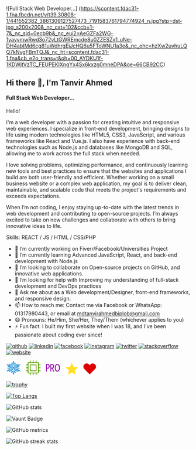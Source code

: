 ![Full Stack Web Developer...]
(https://scontent.fdac31-1.fna.fbcdn.net/v/t39.30808-1/441552382_3861309127527473_7191583761794774924_n.jpg?stp=dst-jpg_s200x200&_nc_cat=102&ccb=1-7&_nc_sid=0ecb9b&_nc_eui2=AeGZFa2WG-1yayvmwRwd3o72vLtGWREmcde8u0ZZESZx1_uNe-DH4abIMd6cg81uWdhrgEjJcHQ6u5FToWNU1a3e&_nc_ohc=hzXw2uvhuLQQ7kNvgFBmTQJ&_nc_ht=scontent.fdac31-1.fna&cb_e2o_trans=t&oh=00_AYDKU1f-1KDWjtVzTC_FEUPEKlXngYx4Sx6kxzg0mneDPA&oe=66CB92CC)

## Hi there 👋, I'm Tanvir Ahmed
#### Full Stack Web Developer...


Hello!

I'm a web developer with a passion for creating intuitive and responsive web experiences. I specialize in front-end development, bringing designs to life using modern technologies like HTML5, CSS3, JavaScript, and various frameworks like React and Vue.js. I also have experience with back-end technologies such as Node.js and databases like MongoDB and SQL, allowing me to work across the full stack when needed.

I love solving problems, optimizing performance, and continuously learning new tools and best practices to ensure that the websites and applications I build are both user-friendly and efficient. Whether working on a small business website or a complex web application, my goal is to deliver clean, maintainable, and scalable code that meets the project's requirements and exceeds expectations.

When I’m not coding, I enjoy staying up-to-date with the latest trends in web development and contributing to open-source projects. I’m always excited to take on new challenges and collaborate with others to bring innovative ideas to life.

Skills: REACT / JS / HTML / CSS/PHP

- 🔭 I’m currently working on Fiverr/Facebook/Universities Project 
- 🌱 I’m currently learning Advanced JavaScript, React, and back-end development with Node.js 
- 👯 I’m looking to collaborate on Open-source projects on GitHub, and innovative web applications. 
- 🤔 I’m looking for help with Improving my understanding of full-stack development and DevOps practices 
- 💬 Ask me about as a Web development/Designer, front-end frameworks, and responsive design. 
- 📫 How to reach me: Contact me via Facebook or WhatsApp: 01317980443, or email at mdtanvirahmedbiplob@gmail.com 
- 😄 Pronouns: He/Him, She/Her, They/Them (whichever applies to you) 
- ⚡ Fun fact: I built my first website when I was 18, and I've been passionate about coding ever since! 


[<img src='https://cdn.jsdelivr.net/npm/simple-icons@3.0.1/icons/github.svg' alt='github' height='40'>](https://github.com/codingzonehere)  [<img src='https://cdn.jsdelivr.net/npm/simple-icons@3.0.1/icons/linkedin.svg' alt='linkedin' height='40'>](https://www.linkedin.com/in/codingzonehere/)  [<img src='https://cdn.jsdelivr.net/npm/simple-icons@3.0.1/icons/facebook.svg' alt='facebook' height='40'>](https://www.facebook.com/TanvirAhmed.2k24)  [<img src='https://cdn.jsdelivr.net/npm/simple-icons@3.0.1/icons/instagram.svg' alt='instagram' height='40'>](https://www.instagram.com/codingzonehere/)  [<img src='https://cdn.jsdelivr.net/npm/simple-icons@3.0.1/icons/twitter.svg' alt='twitter' height='40'>](https://twitter.com/codingzonehere)  [<img src='https://cdn.jsdelivr.net/npm/simple-icons@3.0.1/icons/stackoverflow.svg' alt='stackoverflow' height='40'>](https://stackoverflow.com/users/16973750)  [<img src='https://cdn.jsdelivr.net/npm/simple-icons@3.0.1/icons/icloud.svg' alt='website' height='40'>](https://github.com/codingzonehere/aboutme)  

<a href='https://archiveprogram.github.com/'><img src='https://raw.githubusercontent.com/acervenky/animated-github-badges/master/assets/acbadge.gif' width='40' height='40'></a> <a href='https://docs.github.com/en/developers'><img src='https://raw.githubusercontent.com/acervenky/animated-github-badges/master/assets/devbadge.gif' width='40' height='40'></a> <a href='https://github.com/pricing'><img src='https://raw.githubusercontent.com/acervenky/animated-github-badges/master/assets/pro.gif' width='40' height='40'></a> <a href='https://stars.github.com/'><img src='https://raw.githubusercontent.com/acervenky/animated-github-badges/master/assets/starbadge.gif' width='35' height='35'></a> <a href='https://docs.github.com/en/github/supporting-the-open-source-community-with-github-sponsors'><img src='https://raw.githubusercontent.com/acervenky/animated-github-badges/master/assets/sponsorbadge.gif' width='35' height='35'></a> 

[![trophy](https://github-profile-trophy.vercel.app/?username=codingzonehere)](https://github.com/ryo-ma/github-profile-trophy)

[![Top Langs](https://github-readme-stats.vercel.app/api/top-langs/?username=codingzonehere)](https://github.com/anuraghazra/github-readme-stats)

![GitHub stats](https://github-readme-stats.vercel.app/api?username=codingzonehere&show_icons=true&count_private=true)  

![Vaunt Badge](https://api.vaunt.dev/v1/github/entities/codingzonehere/contributions?format=svg&private=true)  

![GitHub metrics](https://metrics.lecoq.io/codingzonehere)  

![GitHub streak stats](https://streak-stats.demolab.com/?user=codingzonehere)  

